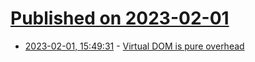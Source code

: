 # [Published on 2023-02-01](index.md)

* [2023-02-01, 15:49:31](https://news.ycombinator.com/item?id=34612162) - [Virtual DOM is pure overhead](https://svelte.dev/blog/virtual-dom-is-pure-overhead)
